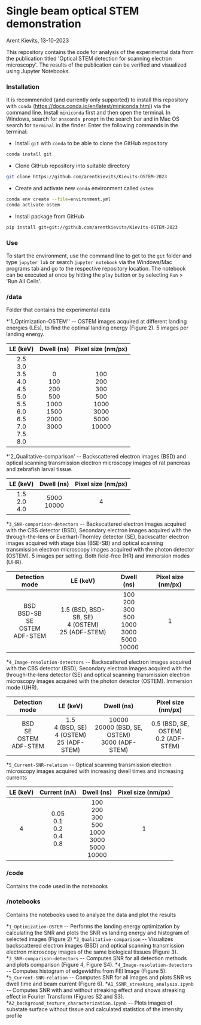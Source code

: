 # Single beam optical STEM demonstration 
Arent Kievits, 13-10-2023

This repository contains the code for analysis of the experimental data from the publication titled 'Optical STEM detection for scanning electron microscopy'. The results of the publication can be verified and visualized using Jupyter Notebooks. 

### Installation

It is recommended (and currently only supported) to install this repository with `conda` (https://docs.conda.io/en/latest/miniconda.html) via the command line. Install `miniconda` first and then open the terminal. In Windows, search for `anaconda prompt` in the search bar and in Mac OS search for `terminal` in the finder. Enter the following commands in the terminal:

* Install `git` with `conda` to be able to clone the GitHub repository
```bash
conda install git
```

* Clone GitHub repository into suitable directory
```bash
git clone https://github.com/arentkievits/Kievits-OSTEM-2023
```

* Create and activate new `conda` environment called `ostem`
```bash
conda env create --file=environment.yml
conda activate ostem
```

* Install package from GitHub
```bash
pip install git+git://github.com/arentkievits/Kievits-OSTEM-2023
```

### Use

To start the environment, use the command line to get to the `git` folder and type `jupyter lab` or search `jupyter notebook` via the Windows/Mac programs tab and go to the respective repository location. The notebook can be executed at once by hitting the `play` button or by selecting `Run` > 'Run All Cells'. 

### /data
Folder that contains the experimental data

*'1_Optimization-OSTEM'' -- OSTEM images acquired at different landing energies (LEs), to find the optimal landing energy (Figure 2). 5 images per landing energy.

| LE (keV) | Dwell (ns) | Pixel size (nm/px) |
|:--------:|:----------:|:------------------:|
| 2.5<br>3.0<br>3.5<br>4.0<br>4.5<br>5.0<br>5.5<br>6.0<br>6.5<br>7.0<br>7.5<br>8.0| 0<br>100<br>200<br>500<br>1000<br>1500<br>2000<br>3000 | 100<br>200<br>300<br>500<br>1000<br>3000<br>5000<br>10000 | 1 |

*'2_Qualitative-comparison' -- Backscattered electron images (BSD) and optical scanning transmission electron microscopy images of rat pancreas and zebrafish larval tissue.

| LE (keV) | Dwell (ns) | Pixel size (nm/px) |
|:--------:|:----------:|:------------------:|
| 1.5<br>2.0<br>4.0| 5000<br>10000 | 4 |

*`3_SNR-comparison-detectors` -- Backscattered electron images acquired with the CBS detector (BSD), Secondary electron images acquired with the through-the-lens or Everhart-Thornley detector (SE), backscatter electron images acquired with stage bias (BSE-SB) and optical scanning transmission electron microscopy images acquired with the photon detector (OSTEM). 5 images per setting. Both field-free (HR) and immersion modes (UHR).

| Detection mode | LE (keV) | Dwell (ns) | Pixel size (nm/px) |
|:--------------:|:--------:|:----------:|:------------------:|
| BSD<br>BSD-SB<br>SE<br>OSTEM<br>ADF-STEM | 1.5 (BSD, BSD-SB, SE)<br>4 (OSTEM)<br>25 (ADF-STEM)| 100<br>200<br>300<br>500<br>1000<br>3000<br>5000<br>10000 | 1 |

*`4_Image-resolution-detectors` -- Backscattered electron images acquired with the CBS detector (BSD), Secondary electron images acquired with the through-the-lens detector (SE) and optical scanning transmission electron microscopy images acquired with the photon detector (OSTEM). Immersion mode (UHR).

| Detection mode | LE (keV) | Dwell (ns) | Pixel size (nm/px) |
|:--------------:|:-------:|:----------:|:------------------:|
| BSD<br>SE<br>OSTEM<br>ADF-STEM | 1.5<br>4 (BSD, SE)<br>4 (OSTEM)<br>25 (ADF-STEM) | 10000<br>20000 (BSD, SE, OSTEM)<br>3000 (ADF-STEM) | 0.5 (BSD, SE, OSTEM)<br>0.2 (ADF-STEM) |

*`5_Current-SNR-relation` -- Optical scanning transmission electron microscopy images acquired with increasing dwell times and increasing currents

| LE (keV) | Current (nA) | Dwell (ns) | Pixel size (nm/px) |
|:--------:|:------------:|:----------:|:------------------:|
| 4 | 0.05<br>0.1<br>0.2<br>0.4<br>0.8 | 100<br>200<br>300<br>500<br>1000<br>3000<br>5000<br>10000<br> | 1 |

### /code
Contains the code used in the notebooks

### /notebooks
Contains the notebooks used to analyze the data and plot the results

*`1_Optimization-OSTEM` -- Performs the landing energy optimization by calculating the SNR and plots the SNR vs landing energy and histogram of selected images (Figure 2)
*`2_Qualitative-comparison` -- Visualizes backscattered electron images (BSD) and optical scanning transmission electron microscopy images of the same biological tissues (Figure 3). 
*`3_SNR-comparison-detectors` -- Computes SNR for all detection methods and plots comparison (Figure 4, Figure S4).
*`4_Image-resolution-detectors` -- Computes histogram of edgewidths from FEI Image (Figure 5).
*`5_Current-SNR-relation` -- Computes SNR for all images and plots SNR vs dwell time and beam current (Figure 6).
*`A1_SSNR_streaking_analysis.ipynb` -- Computes SNR with and without streaking effect and shows streaking effect in Fourier Transform (Figures S2 and S3).
*`A2_background_texture_characterization.ipynb` -- Plots images of substate surface without tissue and calculated statistics of the intensity profile
